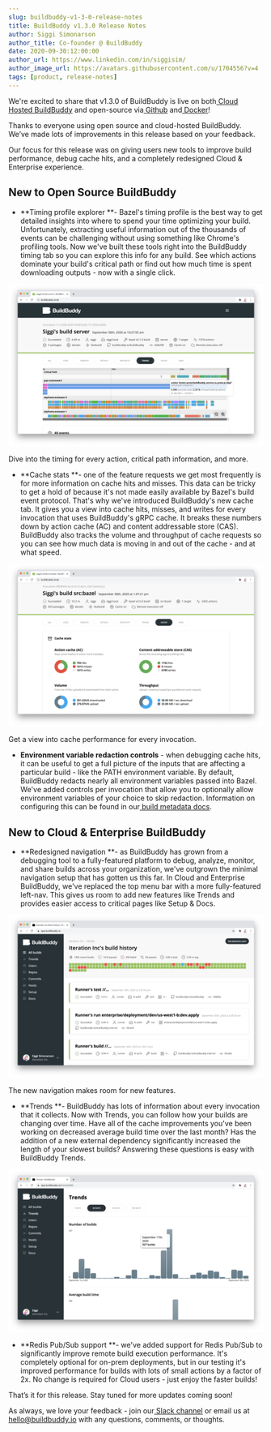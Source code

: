 ```yaml
---
slug: buildbuddy-v1-3-0-release-notes
title: BuildBuddy v1.3.0 Release Notes
author: Siggi Simonarson
author_title: Co-founder @ BuildBuddy
date: 2020-09-30:12:00:00
author_url: https://www.linkedin.com/in/siggisim/
author_image_url: https://avatars.githubusercontent.com/u/1704556?v=4
tags: [product, release-notes]
---
```


We're excited to share that v1.3.0 of BuildBuddy is live on both[ Cloud Hosted BuildBuddy](https://app.buildbuddy.io/) and open-source via[ Github](https://github.com/buildbuddy-io/buildbuddy) and[ Docker](https://github.com/buildbuddy-io/buildbuddy/blob/master/docs/on-prem.md#docker-image)!

Thanks to everyone using open source and cloud-hosted BuildBuddy. We’ve made lots of improvements in this release based on your feedback.

Our focus for this release was on giving users new tools to improve build performance, debug cache hits, and a completely redesigned Cloud & Enterprise experience.

<!-- truncate -->

## New to Open Source BuildBuddy

- **Timing profile explorer **- Bazel's timing profile is the best way to get detailed insights into where to spend your time optimizing your build. Unfortunately, extracting useful information out of the thousands of events can be challenging without using something like Chrome's profiling tools. Now we've built these tools right into the BuildBuddy timing tab so you can explore this info for any build. See which actions dominate your build's critical path or find out how much time is spent downloading outputs - now with a single click.

![](../static/img/blog/timing-profile.png)

Dive into the timing for every action, critical path information, and more.

- **Cache stats **- one of the feature requests we get most frequently is for more information on cache hits and misses. This data can be tricky to get a hold of because it's not made easily available by Bazel's build event protocol. That's why we've introduced BuildBuddy's new cache tab. It gives you a view into cache hits, misses, and writes for every invocation that uses BuildBuddy's gRPC cache. It breaks these numbers down by action cache (AC) and content addressable store (CAS). BuildBuddy also tracks the volume and throughput of cache requests so you can see how much data is moving in and out of the cache - and at what speed.

![](../static/img/blog/cache-stats.png)

Get a view into cache performance for every invocation.

- **Environment variable redaction controls** - when debugging cache hits, it can be useful to get a full picture of the inputs that are affecting a particular build - like the PATH environment variable. By default, BuildBuddy redacts nearly all environment variables passed into Bazel. We've added controls per invocation that allow you to optionally allow environment variables of your choice to skip redaction. Information on configuring this can be found in our[ build metadata docs](https://www.buildbuddy.io/docs/guide-metadata#environment-variable-redacting).

## New to Cloud & Enterprise BuildBuddy

- **Redesigned navigation **- as BuildBuddy has grown from a debugging tool to a fully-featured platform to debug, analyze, monitor, and share builds across your organization, we've outgrown the minimal navigation setup that has gotten us this far. In Cloud and Enterprise BuildBuddy, we've replaced the top menu bar with a more fully-featured left-nav. This gives us room to add new features like Trends and provides easier access to critical pages like Setup & Docs.

![](../static/img/blog/navigation.png)

The new navigation makes room for new features.

- **Trends **- BuildBuddy has lots of information about every invocation that it collects. Now with Trends, you can follow how your builds are changing over time. Have all of the cache improvements you've been working on decreased average build time over the last month? Has the addition of a new external dependency significantly increased the length of your slowest builds? Answering these questions is easy with BuildBuddy Trends.

![](../static/img/blog/trends-v0.png)

- **Redis Pub/Sub support **- we've added support for Redis Pub/Sub to significantly improve remote build execution performance. It's completely optional for on-prem deployments, but in our testing it's improved performance for builds with lots of small actions by a factor of 2x. No change is required for Cloud users - just enjoy the faster builds!

That’s it for this release. Stay tuned for more updates coming soon!

As always, we love your feedback - join our[ Slack channel](https://community.buildbuddy.io) or email us at <hello@buildbuddy.io> with any questions, comments, or thoughts.
